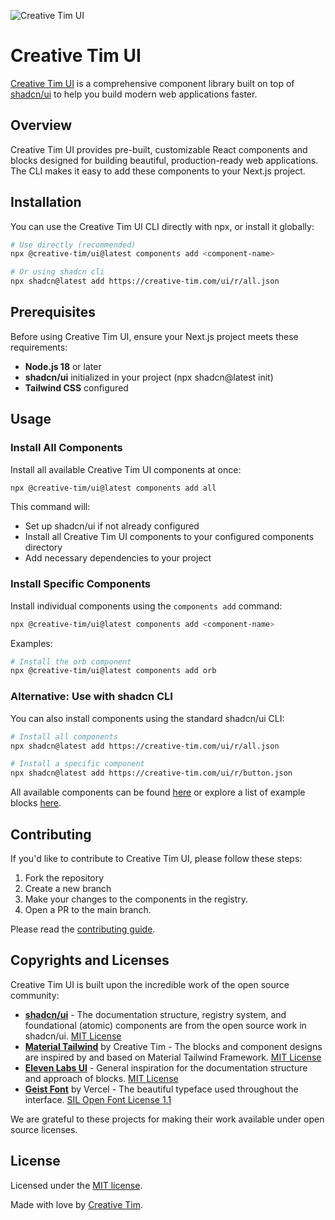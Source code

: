 ![Creative Tim UI](https://github.com/user-attachments/assets/a5b73bfc-b0a3-4b4e-8915-f90a086c5723)

# Creative Tim UI

[Creative Tim UI](https://creative-tim.com/ui) is a comprehensive component library built on top of [shadcn/ui](https://ui.shadcn.com/) to help you build modern web applications faster.

## Overview

Creative Tim UI provides pre-built, customizable React components and blocks designed for building beautiful, production-ready web applications. 
The CLI makes it easy to add these components to your Next.js project.

## Installation
You can use the Creative Tim UI CLI directly with npx, or install it globally:
```bash
# Use directly (recommended)
npx @creative-tim/ui@latest components add <component-name>

# Or using shadcn cli
npx shadcn@latest add https://creative-tim.com/ui/r/all.json
```

## Prerequisites
Before using Creative Tim UI, ensure your Next.js project meets these requirements:
- **Node.js 18** or later
- **shadcn/ui** initialized in your project (npx shadcn@latest init)
- **Tailwind CSS** configured

## Usage

### Install All Components
Install all available Creative Tim UI components at once:
```bash
npx @creative-tim/ui@latest components add all
```
This command will:
- Set up shadcn/ui if not already configured
- Install all Creative Tim UI components to your configured components directory
- Add necessary dependencies to your project

### Install Specific Components
Install individual components using the `components add` command:
```bash
npx @creative-tim/ui@latest components add <component-name>
```
Examples:
```bash
# Install the orb component
npx @creative-tim/ui@latest components add orb
```

### Alternative: Use with shadcn CLI
You can also install components using the standard shadcn/ui CLI:
```bash
# Install all components
npx shadcn@latest add https://creative-tim.com/ui/r/all.json

# Install a specific component
npx shadcn@latest add https://creative-tim.com/ui/r/button.json
```

All available components can be found [here](https://ui.creative-tim.com/docs/components) or explore a list of example blocks [here](https://ui.creative-tim.com/blocks).

## Contributing

If you'd like to contribute to Creative Tim UI, please follow these steps:

1. Fork the repository
2. Create a new branch
3. Make your changes to the components in the registry.
4. Open a PR to the main branch.

Please read the [contributing guide](/CONTRIBUTING.md).

## Copyrights and Licenses

Creative Tim UI is built upon the incredible work of the open source community:

- **[shadcn/ui](https://ui.shadcn.com/)** - The documentation structure, registry system, and foundational (atomic) components are from the open source work in shadcn/ui. [MIT License](https://github.com/shadcn-ui/ui/blob/main/LICENSE.md)
- **[Material Tailwind](https://material-tailwind.com/v3)** by Creative Tim - The blocks and component designs are inspired by and based on Material Tailwind Framework. [MIT License](https://github.com/creativetimofficial/material-tailwind/blob/main/LICENSE.md)
- **[Eleven Labs UI](https://github.com/elevenlabs/elevenlabs-ui)** - General inspiration for the documentation structure and approach of blocks. [MIT License](https://github.com/elevenlabs/ui/blob/main/LICENSE.md)
- **[Geist Font](https://vercel.com/font)** by Vercel - The beautiful typeface used throughout the interface. [SIL Open Font License 1.1](https://github.com/vercel/geist-font/blob/main/LICENSE.txt)

We are grateful to these projects for making their work available under open source licenses.

## License

Licensed under the [MIT license](https://github.com/creativetimofficial/ui/blob/main/LICENSE.md).

Made with love by [Creative Tim](https://creative-tim.com).
